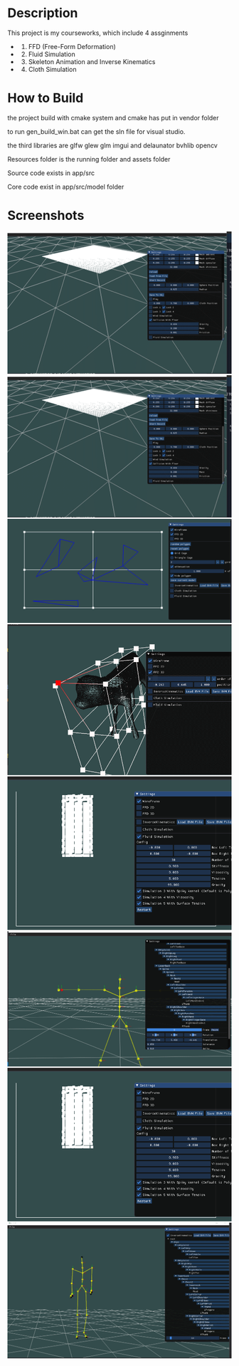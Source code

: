 # Description 

This project is my <Animation and Simulation> courseworks, which include 4 assginments

* 1. FFD (Free-Form Deformation)
* 2. Fluid Simulation
* 3. Skeleton Animation and Inverse Kinematics 
* 4. Cloth Simulation



# How to Build

the project build with cmake system and cmake has put in vendor folder

to run gen_build_win.bat can get the sln file for visual studio.

the third libraries are glfw glew glm imgui and delaunator bvhlib opencv

Resources folder is the running folder and assets folder

Source code exists in app/src 

Core code exist in app/src/model folder


# Screenshots

<img src="images/cloth-.gif">
<img src="images/cloth-wind.gif">
<img src="images/ffd2d.gif">
<img src="images/ffd3d.gif">
<img src="images/fluid.gif">
<img src="images/ik.gif">
<img src="images/fluid.gif">
<img src="images/skeleton-animation.gif">

